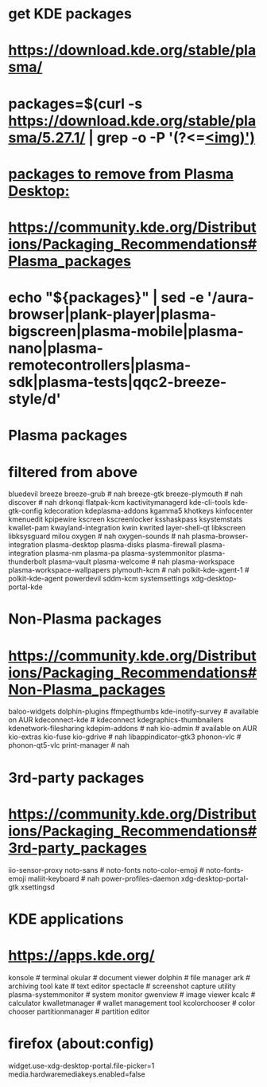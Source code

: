 # get KDE packages
# https://download.kde.org/stable/plasma/
# packages=$(curl -s https://download.kde.org/stable/plasma/5.27.1/ | grep -o -P '(?<=<a href=")(.*)(?=-5.27.1.tar.xz.sig"><img)')

# packages to remove from Plasma Desktop:
# https://community.kde.org/Distributions/Packaging_Recommendations#Plasma_packages
# echo "${packages}" | sed -e '/aura-browser\|plank-player\|plasma-bigscreen\|plasma-mobile\|plasma-nano\|plasma-remotecontrollers\|plasma-sdk\|plasma-tests\|qqc2-breeze-style/d'

# Plasma packages
# filtered from above
bluedevil
breeze
breeze-grub # nah
breeze-gtk
breeze-plymouth # nah
discover # nah
drkonqi
flatpak-kcm
kactivitymanagerd
kde-cli-tools
kde-gtk-config
kdecoration
kdeplasma-addons
kgamma5
khotkeys
kinfocenter
kmenuedit
kpipewire
kscreen
kscreenlocker
ksshaskpass
ksystemstats
kwallet-pam
kwayland-integration
kwin
kwrited
layer-shell-qt
libkscreen
libksysguard
milou
oxygen # nah
oxygen-sounds # nah
plasma-browser-integration
plasma-desktop
plasma-disks
plasma-firewall
plasma-integration
plasma-nm
plasma-pa
plasma-systemmonitor
plasma-thunderbolt
plasma-vault
plasma-welcome # nah
plasma-workspace
plasma-workspace-wallpapers
plymouth-kcm # nah
polkit-kde-agent-1 # polkit-kde-agent
powerdevil
sddm-kcm
systemsettings
xdg-desktop-portal-kde

# Non-Plasma packages
# https://community.kde.org/Distributions/Packaging_Recommendations#Non-Plasma_packages
baloo-widgets
dolphin-plugins
ffmpegthumbs
kde-inotify-survey # available on AUR
kdeconnect-kde # kdeconnect
kdegraphics-thumbnailers
kdenetwork-filesharing
kdepim-addons # nah
kio-admin # available on AUR
kio-extras
kio-fuse
kio-gdrive # nah
libappindicator-gtk3
phonon-vlc # phonon-qt5-vlc
print-manager # nah

# 3rd-party packages
# https://community.kde.org/Distributions/Packaging_Recommendations#3rd-party_packages
iio-sensor-proxy
noto-sans # noto-fonts
noto-color-emoji # noto-fonts-emoji
maliit-keyboard # nah
power-profiles-daemon
xdg-desktop-portal-gtk
xsettingsd

# KDE applications
# https://apps.kde.org/
konsole # terminal
okular # document viewer
dolphin # file manager
ark # archiving tool
kate # text editor
spectacle # screenshot capture utility
plasma-systemmonitor # system monitor
gwenview # image viewer
kcalc # calculator
kwalletmanager # wallet management tool
kcolorchooser # color chooser
partitionmanager # partition editor


# firefox (about:config)
widget.use-xdg-desktop-portal.file-picker=1
media.hardwaremediakeys.enabled=false